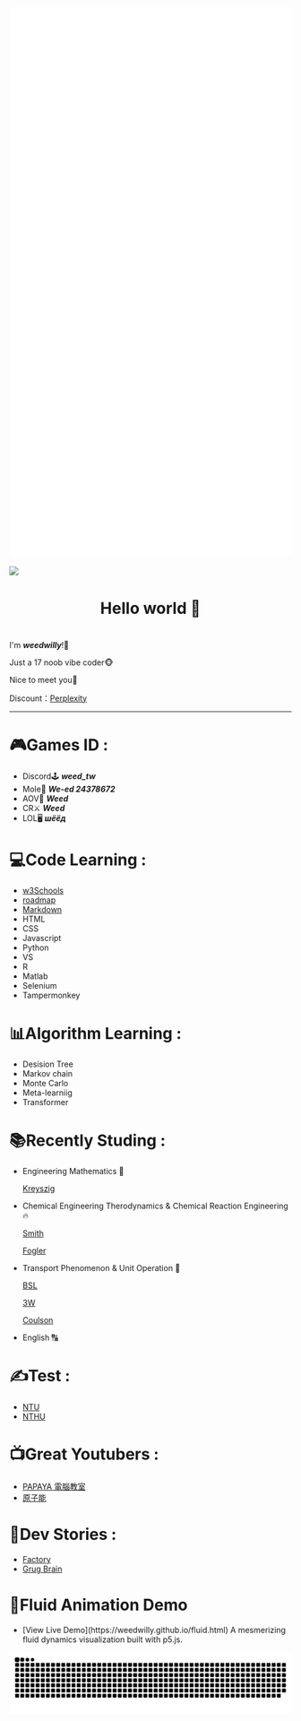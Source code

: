 <p align="left"><img src="https://raw.githubusercontent.com/weedwilly/weedwilly/main/github-metrics.svg" /></p>
 
![](https://view-counter.tobyhagan.com/?user=weedwilly&base=00ffff&accent=3c3c3c&icon=true)

# <h1 align="center"> Hello world 👋 <h1>
I'm *<b>weedwilly</b>*!🍁 

Just a 17 noob vibe coder🐵 

Nice to meet you👋 

Discount：[Perplexity](https://perplexity.ai/pro?referral_code=NTDQ2P84)

---
# 🎮Games ID : 
<ul>
<li>Discord🕹️ <b><i>weed_tw</i></b> </li>
<li>Mole🐹 <b><i>We-ed 24378672</i></b> </li>
<li>AOV📱 <b><i><a>Weed</a></i></b> </li>
<li>CR⚔️ <b><i>Weed</i></b> </li>
<li>LOL🖥️ <b><i>шёёд</i></b> </li>
</ul>

# 💻Code Learning :
<ul>
<li><a href="https://www.w3schools.com/">w3Schools</a></li>
<li><a href="https://roadmap.sh/">roadmap</a></li>
<li><a href="https://www.markdownguide.org/cheat-sheet/">Markdown</a></li>
<li>HTML</li>
<li>CSS</li>
<li>Javascript</li>
<li>Python</li>
<li>VS</li>
<li>R</li>
<li>Matlab</li>
<li>Selenium</li>
<li>Tampermonkey</li>
</ul>

# 📊Algorithm Learning :
<ul>
<li> Desision Tree </li>
<li> Markov chain </li>
<li> Monte Carlo </li>
<li> Meta-learniig </li>
<li> Transformer </li>
</ul>

# 📚Recently Studing :  
<ul>
<li>Engineering Mathematics 🔢  
  
  [Kreyszig](https://wp.kntu.ac.ir/dfard/ebook/em/Advanced%20Engineering%20Mathematics%2010th%20Edition.pdf) </li>
<li>Chemical Engineering Therodynamics & Chemical Reaction Engineering 🔥  
  
  [Smith](https://www.eng.uc.edu/~beaucag/Classes/ChEThermoBeaucage/J.M.%20Smith,%20Hendrick%20Van%20Ness,%20Michael%20Abbott,%20Mark%20Swihart%20-%20Introduction%20to%20Chemical%20Engineering%20Thermodynamics-McGraw-Hill%20Education%20(2018).pdf)  
  
  [Fogler](https://madar-ju.com/storage/images/files/file_1738512988aIDiC.pdf)
  </li>
<li>Transport Phenomenon & Unit Operation 🌊   
  
  [BSL](https://www.eng.uc.edu/~beaucag/Classes/AdvancedMaterialsThermodynamics/Books/R.%20Byron%20Bird,%20Warren%20E.%20Stewart,%20Edwin%20N.%20Lightfoot%20-%20Transport%20Phenomena,%202nd%20Edition-Wiley%20(2001).pdf)  
  
  [3W](http://www.download.polympart.ir/polympart/ebook/Fundamentals-of-Momentum-Heat-and-Mass-Transfer.pdf) 
  
  [Coulson](https://uodiyala.edu.iq/uploads/PDF%20ELIBRARY%20UODIYALA/EL94/Coulson%20&%20Richardson's%20Chemical%20Engineering%20-%20Volume%20II.pdf)
  </li>
<li>English 🔠 </li>
</ul>

# ✍️Test :
<ul>
<li><a href="https://exam.lib.ntu.edu.tw/graduate/term/131">NTU</a>
</li>
<li><a href="https://www.lib.nthu.edu.tw/library/department/ref/exam/e/che.html">NTHU</a>
</li>
</ul>

# 📺Great Youtubers :
<ul>
<li><a href="https://www.youtube.com/@papayaclass">PAPAYA 電腦教室</a>
</li>
<li><a href="https://www.youtube.com/@yuan_zi_neng">原子能</a>
</li>
</ul>


# 📘Dev Stories :
<ul>
<li><a href="https://factoryfactoryfactory.net/">Factory</a>
</li>
<li><a href="https://grugbrain.dev/">Grug Brain</a>
</li>
</ul>

# 🌊Fluid Animation Demo
<ul>
<li>
 [View Live Demo](https://weedwilly.github.io/fluid.html)
A mesmerizing fluid dynamics visualization built with p5.js.
</li>
</ul>

<p align="center"><a href="https://github.com/Platane/snk">
  <img align="center" src="https://raw.githubusercontent.com/weedwilly/weedwilly/output/github-contribution-grid-snake-dark.svg" />
</a></p>
